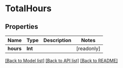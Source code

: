 # TotalHours

## Properties
Name | Type | Description | Notes
------------ | ------------- | ------------- | -------------
**hours** | **Int** |  | [readonly] 

[[Back to Model list]](../README.md#documentation-for-models) [[Back to API list]](../README.md#documentation-for-api-endpoints) [[Back to README]](../README.md)


